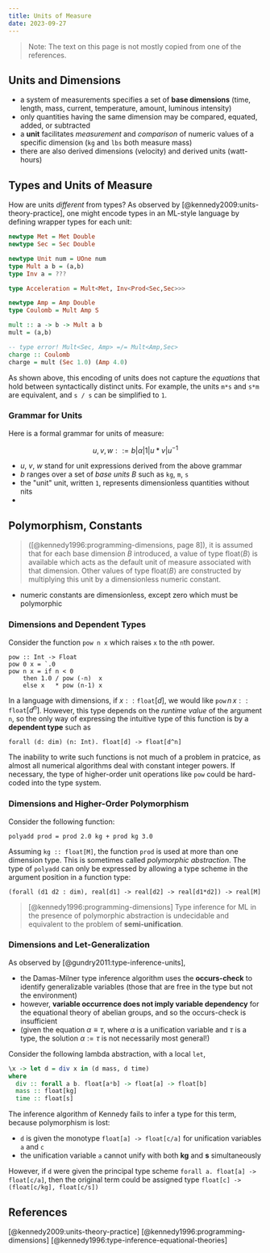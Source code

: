 ```yaml
---
title: Units of Measure
date: 2023-09-27
---
```


> Note: The text on this page is not mostly copied from one of the references.

## Units and Dimensions

* a system of measurements specifies a set of **base dimensions** (time, length, mass, current, temperature, amount, luminous intensity)
* only quantities having the same dimension may be compared, equated, added, or subtracted
* a **unit** facilitates _measurement_ and _comparison_ of numeric values of a specific dimension (`kg` and `lbs` both measure mass)
* there are also derived dimensions (velocity) and derived units (watt-hours)



## Types and Units of Measure

How are units _different_ from types?  As observed by [@kennedy2009:units-theory-practice], one might encode types in an ML-style language by defining wrapper types for each unit:

```haskell
newtype Met = Met Double
newtype Sec = Sec Double

newtype Unit num = UOne num
type Mult a b = (a,b)
type Inv a = ???

type Acceleration = Mult<Met, Inv<Prod<Sec,Sec>>>

newtype Amp = Amp Double
type Coulomb = Mult Amp S

mult :: a -> b -> Mult a b
mult = (a,b)

-- type error! Mult<Sec, Amp> =/= Mult<Amp,Sec>
charge :: Coulomb
charge = mult (Sec 1.0) (Amp 4.0)
```

As shown above, this encoding of units does not capture the _equations_ that hold between syntactically distinct units.  For example, the units `m*s` and `s*m` are equivalent, and `s / s` can be simplified to `1`.  

### Grammar for Units

Here is a formal grammar for units of measure:

$$
u,v,w ::= b | \alpha | 1 | u * v | u^{-1}
$$

* $u$, $v$, $w$ stand for unit expressions derived from the above grammar
* $b$ ranges over a set of _base units_ $B$ such as `kg`, `m`, `s`
* the "unit" unit, written `1`, represents dimensionless quantities without nits
* 

## Polymorphism, Constants

> ([@kennedy1996:programming-dimensions, page 8]), it is assumed that for each base dimension $B$ introduced, a value of type $\mathrm{float}\langle B \rangle$ is available which acts as the default unit of measure associated with that dimension.  Other values of type $\mathrm{float}\langle B \rangle$ are constructed by multiplying this unit by a dimensionless numeric constant.

* numeric constants are dimensionless, except zero which must be polymorphic

### Dimensions and Dependent Types

Consider the function `pow n x` which raises `x` to the `n`th power. 

```
pow :: Int -> Float
pow 0 x = `.0
pow n x = if n < 0 
	then 1.0 / pow (-n)  x
	else x   * pow (n-1) x
```

In a language with dimensions, if $x :: \mathtt{float}[d]$, we would like $\mathtt{pow}\,n\,x :: \mathtt{float}[d^n]$.  However, this type depends on the _runtime value_ of the argument `n`, so the only way of expressing the intuitive type of this function is by a **dependent type** such as

```
forall (d: dim) (n: Int). float[d] -> float[d^n]
```

The inability to write such functions is not much of a problem in pratcice, as almost all numerical algorithms deal with constant integer powers.  If necessary, the type of higher-order unit operations like `pow` could be hard-coded into the type system.

### Dimensions and Higher-Order Polymorphism

Consider the following function:

```
polyadd prod = prod 2.0 kg + prod kg 3.0
```

Assuming `kg :: float[M]`, the function `prod` is used at more than one dimension type.  This is sometimes called *polymorphic abstraction*.  The type of `polyadd` can only be expressed by allowing a type scheme in the argument position in a function type:

```
(forall (d1 d2 : dim), real[d1] -> real[d2] -> real[d1*d2]) -> real[M]
```

> [@kennedy1996:programming-dimensions] Type inference for ML in the presence of polymorphic abstraction is undecidable and equivalent to the problem of **semi-unification**.


### Dimensions and Let-Generalization

As observed by [@gundry2011:type-inference-units],

* the Damas-Milner type inference algorithm uses the **occurs-check** to identify generalizable variables (those that are free in the type but not the environment)
* however, **variable occurrence does not imply variable dependency** for the equational theory of abelian groups, and so the occurs-check is insufficient
* (given the equation $\alpha \equiv \tau$, where $\alpha$ is a unification variable and $\tau$ is a type, the solution $\alpha := \tau$ is not necessarily most general!)

Consider the following lambda abstraction, with a local `let`,

```haskell
\x -> let d = div x in (d mass, d time)
where
  div :: forall a b. float[a*b] -> float[a] -> float[b]
  mass :: float[kg]
  time :: float[s]
```

The inference algorithm of Kennedy fails to infer a type for this term, because polymorphism is lost:

* `d` is given the monotype `float[a] -> float[c/a]` for unification variables `a` and `c`
* the unification variable `a` cannot unify with both **kg** and **s** simultaneously

However, if `d` were given the principal type scheme `forall a. float[a] -> float[c/a]`, then the original term could be assigned type `float[c] -> (float[c/kg], float[c/s])`


## References

[@kennedy2009:units-theory-practice]
[@kennedy1996:programming-dimensions]
[@kennedy1996:type-inference-equational-theories]